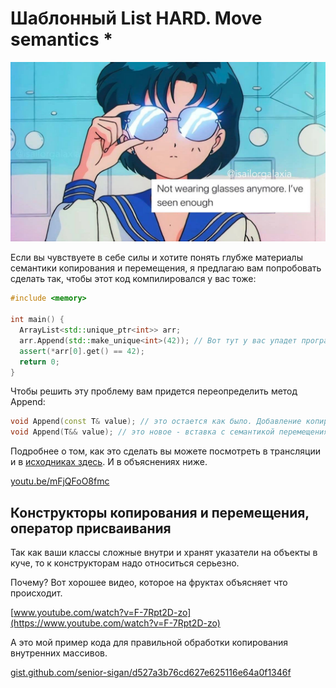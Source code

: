 # Шаблонный List HARD. Move semantics *

![img](/images/move.jpg)

Если вы чувствуете в себе силы и хотите понять глубже материалы семантики копирования и перемещения, я предлагаю вам попробовать сделать так, чтобы этот код компилировался у вас тоже:

```cpp
#include <memory>

int main() {
  ArrayList<std::unique_ptr<int>> arr;
  arr.Append(std::make_unique<int>(42)); // Вот тут у вас упадет программа с ошибкой, что у unique_ptr нет конструктора копирования или оператора присванивания
  assert(*arr[0].get() == 42);
  return 0;
}
```

Чтобы решить эту проблему вам придется переопределить метод Append:

```cpp
void Append(const T& value); // это остается как было. Добавление копированием
void Append(T&& value); // это новое - вставка с семантикой перемещения
```

Подробнее о том, как это сделать вы можете посмотреть в трансляции и в [исходниках здесь](https://github.com/senior-sigan/data-structures-training/blob/master/src/stack/stack.h). И в объяснениях ниже.

[youtu.be/mFjQFoO8fmc](https://youtu.be/mFjQFoO8fmc)

## Конструкторы копирования и перемещения, оператор присваивания

Так как ваши классы сложные внутри и хранят указатели на объекты в куче, то к конструкторам надо относиться серьезно.

Почему? Вот хорошее видео, которое на фруктах объясняет что происходит.

[www.youtube.com/watch?v=F-7Rpt2D-zo](https://www.youtube.com/watch?v=F-7Rpt2D-zo)

А это мой пример кода для правильной обработки копирования внутренних массивов.

[gist.github.com/senior-sigan/d527a3b76cd627e625116e64a0f1346f](https://gist.github.com/senior-sigan/d527a3b76cd627e625116e64a0f1346f)
